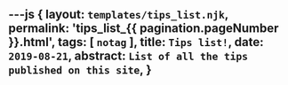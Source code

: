 ---js
{
  layout:    `templates/tips_list.njk`,
  permalink: 'tips_list_{{ pagination.pageNumber }}.html',
  tags:      [ `notag` ],
  title:     `Tips list!`,
  date:      `2019-08-21`,
  abstract:  `List of all the tips published on this site`,
}
---
